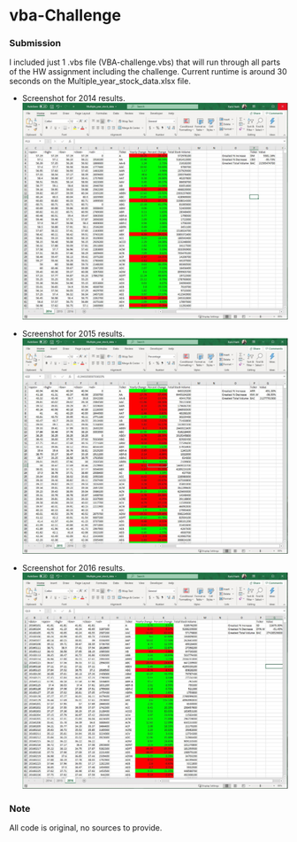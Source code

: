 # vba-Challenge

### Submission
I included just 1 .vbs file (VBA-challenge.vbs) that will run through all parts of the HW assignment including the challenge. Current runtime is around 30 seconds on the Multiple_year_stock_data.xlsx file.

- Screenshot for 2014 results.
![2014 Screenshot](Screenshots/2014_Screenshot.png) 


- Screenshot for 2015 results.
![2015 Screenshot](Screenshots/2015_Screenshot.png)


- Screenshot for 2016 results.
![2016 Screenshot](Screenshots/2016_Screenshot.png)


### Note
All code is original, no sources to provide.
